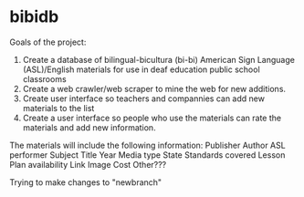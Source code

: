 # bibidb
Goals of the project:
1. Create a database of bilingual-bicultura (bi-bi) American Sign Language (ASL)/English materials for use in deaf education public school classrooms
2. Create a web crawler/web scraper to mine the web for new additions.
3. Create user interface so teachers and compannies can add new materials to the list
4. Create a user interface so people who use the materials can rate the materials and add new information.

The materials will include the following information:
Publisher
Author
ASL performer
Subject
Title
Year
Media type
State Standards covered
Lesson Plan availability
Link
Image
Cost
Other???

Trying to make changes to "newbranch"